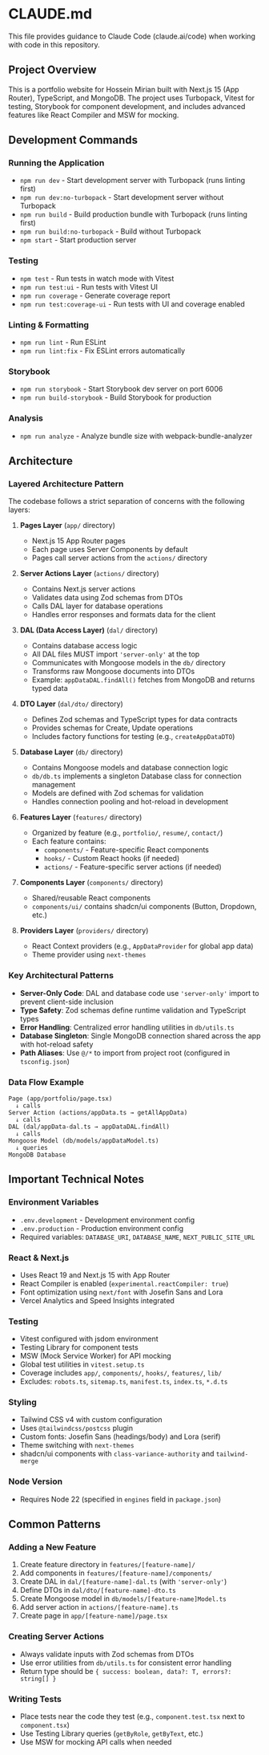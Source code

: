 # CLAUDE.md

This file provides guidance to Claude Code (claude.ai/code) when working with code in this repository.

## Project Overview

This is a portfolio website for Hossein Mirian built with Next.js 15 (App Router), TypeScript, and MongoDB. The project uses Turbopack, Vitest for testing, Storybook for component development, and includes advanced features like React Compiler and MSW for mocking.

## Development Commands

### Running the Application
- `npm run dev` - Start development server with Turbopack (runs linting first)
- `npm run dev:no-turbopack` - Start development server without Turbopack
- `npm run build` - Build production bundle with Turbopack (runs linting first)
- `npm run build:no-turbopack` - Build without Turbopack
- `npm start` - Start production server

### Testing
- `npm test` - Run tests in watch mode with Vitest
- `npm run test:ui` - Run tests with Vitest UI
- `npm run coverage` - Generate coverage report
- `npm run test:coverage-ui` - Run tests with UI and coverage enabled

### Linting & Formatting
- `npm run lint` - Run ESLint
- `npm run lint:fix` - Fix ESLint errors automatically

### Storybook
- `npm run storybook` - Start Storybook dev server on port 6006
- `npm run build-storybook` - Build Storybook for production

### Analysis
- `npm run analyze` - Analyze bundle size with webpack-bundle-analyzer

## Architecture

### Layered Architecture Pattern

The codebase follows a strict separation of concerns with the following layers:

1. **Pages Layer** (`app/` directory)
   - Next.js 15 App Router pages
   - Each page uses Server Components by default
   - Pages call server actions from the `actions/` directory

2. **Server Actions Layer** (`actions/` directory)
   - Contains Next.js server actions
   - Validates data using Zod schemas from DTOs
   - Calls DAL layer for database operations
   - Handles error responses and formats data for the client

3. **DAL (Data Access Layer)** (`dal/` directory)
   - Contains database access logic
   - All DAL files MUST import `'server-only'` at the top
   - Communicates with Mongoose models in the `db/` directory
   - Transforms raw Mongoose documents into DTOs
   - Example: `appDataDAL.findAll()` fetches from MongoDB and returns typed data

4. **DTO Layer** (`dal/dto/` directory)
   - Defines Zod schemas and TypeScript types for data contracts
   - Provides schemas for Create, Update operations
   - Includes factory functions for testing (e.g., `createAppDataDTO`)

5. **Database Layer** (`db/` directory)
   - Contains Mongoose models and database connection logic
   - `db/db.ts` implements a singleton Database class for connection management
   - Models are defined with Zod schemas for validation
   - Handles connection pooling and hot-reload in development

6. **Features Layer** (`features/` directory)
   - Organized by feature (e.g., `portfolio/`, `resume/`, `contact/`)
   - Each feature contains:
     - `components/` - Feature-specific React components
     - `hooks/` - Custom React hooks (if needed)
     - `actions/` - Feature-specific server actions (if needed)

7. **Components Layer** (`components/` directory)
   - Shared/reusable React components
   - `components/ui/` contains shadcn/ui components (Button, Dropdown, etc.)

8. **Providers Layer** (`providers/` directory)
   - React Context providers (e.g., `AppDataProvider` for global app data)
   - Theme provider using `next-themes`

### Key Architectural Patterns

- **Server-Only Code**: DAL and database code use `'server-only'` import to prevent client-side inclusion
- **Type Safety**: Zod schemas define runtime validation and TypeScript types
- **Error Handling**: Centralized error handling utilities in `db/utils.ts`
- **Database Singleton**: Single MongoDB connection shared across the app with hot-reload safety
- **Path Aliases**: Use `@/*` to import from project root (configured in `tsconfig.json`)

### Data Flow Example

```
Page (app/portfolio/page.tsx)
  ↓ calls
Server Action (actions/appData.ts → getAllAppData)
  ↓ calls
DAL (dal/appData-dal.ts → appDataDAL.findAll)
  ↓ calls
Mongoose Model (db/models/appDataModel.ts)
  ↓ queries
MongoDB Database
```

## Important Technical Notes

### Environment Variables
- `.env.development` - Development environment config
- `.env.production` - Production environment config
- Required variables: `DATABASE_URI`, `DATABASE_NAME`, `NEXT_PUBLIC_SITE_URL`

### React & Next.js
- Uses React 19 and Next.js 15 with App Router
- React Compiler is enabled (`experimental.reactCompiler: true`)
- Font optimization using `next/font` with Josefin Sans and Lora
- Vercel Analytics and Speed Insights integrated

### Testing
- Vitest configured with jsdom environment
- Testing Library for component tests
- MSW (Mock Service Worker) for API mocking
- Global test utilities in `vitest.setup.ts`
- Coverage includes `app/`, `components/`, `hooks/`, `features/`, `lib/`
- Excludes: `robots.ts`, `sitemap.ts`, `manifest.ts`, `index.ts`, `*.d.ts`

### Styling
- Tailwind CSS v4 with custom configuration
- Uses `@tailwindcss/postcss` plugin
- Custom fonts: Josefin Sans (headings/body) and Lora (serif)
- Theme switching with `next-themes`
- shadcn/ui components with `class-variance-authority` and `tailwind-merge`

### Node Version
- Requires Node 22 (specified in `engines` field in `package.json`)

## Common Patterns

### Adding a New Feature
1. Create feature directory in `features/[feature-name]/`
2. Add components in `features/[feature-name]/components/`
3. Create DAL in `dal/[feature-name]-dal.ts` (with `'server-only'`)
4. Define DTOs in `dal/dto/[feature-name]-dto.ts`
5. Create Mongoose model in `db/models/[feature-name]Model.ts`
6. Add server action in `actions/[feature-name].ts`
7. Create page in `app/[feature-name]/page.tsx`

### Creating Server Actions
- Always validate inputs with Zod schemas from DTOs
- Use error utilities from `db/utils.ts` for consistent error handling
- Return type should be `{ success: boolean, data?: T, errors?: string[] }`

### Writing Tests
- Place tests near the code they test (e.g., `component.test.tsx` next to `component.tsx`)
- Use Testing Library queries (`getByRole`, `getByText`, etc.)
- Use MSW for mocking API calls when needed
